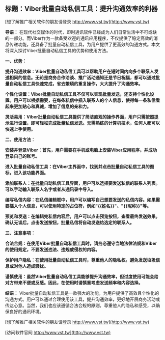 ## **标题：Viber批量自动私信工具：提升沟通效率的利器**

[想了解推广相关软件的朋友请登录 http://www.vst.tw](http://www.vst.tw)

**导语：**
在现代社交媒体的时代，即时通讯软件已经成为人们日常生活中不可或缺的一部分。而Viber作为一款备受欢迎的通讯应用程序，不仅提供了稳定高效的消息传递功能，还具备了批量自动私信工具，为用户提供了更高效的沟通方式。本文将深入探讨Viber批量自动私信工具的优势和使用方法。

**一、优势：**

**提升沟通效率：Viber批量自动私信工具可以帮助用户在短时间内向多个联系人发送相同的信息。无论是商务合作洽谈、推广活动通知还是节日祝福，都可以通过批量自动私信工具快速完成，省去繁琐的重复操作，大大提升了沟通效率。**

**个性化设置：Viber批量自动私信工具不仅可以实现批量发送，还支持个性化设置。用户可以根据需要，在每条私信中插入联系人的个人信息，使得每一条私信看起来更加贴心和真诚，增加了信息的亲和力。**

**灵活易用：Viber批量自动私信工具提供了简洁直观的操作界面，用户只需按照提示进行设置，即可轻松完成批量私信发送。无需熟练的计算机技术，任何人都可以快速上手使用。**

**二、使用方法：**

**安装并登录Viber：首先，用户需要在手机或电脑上安装Viber应用程序，并成功登录自己的账号。**

**进入批量自动私信工具：在Viber主界面中，找到并点击批量自动私信工具的图标，进入该功能界面。**

**添加联系人：在批量自动私信工具界面，用户可以选择要发送私信的联系人列表。可以手动输入联系人名字或者从通讯录中导入。**

**编写私信内容：在私信编辑框中，用户可以编写自己想要发送的私信内容。如果需要插入个人信息，可以使用特定的占位符，例如"{{姓名}}"、"{{昵称}}"等。**

**预览和发送：在编辑完私信内容后，用户可以点击预览按钮，查看最终发送效果。确认无误后，点击发送按钮，批量私信将自动发送给选定的联系人。**

**三、注意事项：**

**合法合规：在使用Viber批量自动私信工具时，请务必遵守当地法律法规和Viber的使用规定，不要发送违法、违规或侵权的内容。**

**保护用户隐私：在使用批量自动私信工具时，尊重他人的隐私权。避免发送垃圾信息或对他人造成骚扰。**

**谨慎使用：虽然Viber批量自动私信工具能够提升沟通效率，但过度使用可能会给对方带来不便或反感。因此，在使用时请慎重考虑发送频率和内容选择。**

**结语：**
Viber批量自动私信工具是一款强大的功能，为用户提供了高效且个性化的沟通方式。用户可以通过合理使用该工具，提升沟通效率，更好地开展商务活动或传达心意。当然，我们也应该遵循合法合规的原则，尊重他人的隐私和感受，以确保良好的通讯环境。

[想了解推广相关软件的朋友请登录 http://www.vst.tw](http://www.vst.tw)


[访问软件官网 http://www.vst.tw](http://www.vst.tw)
